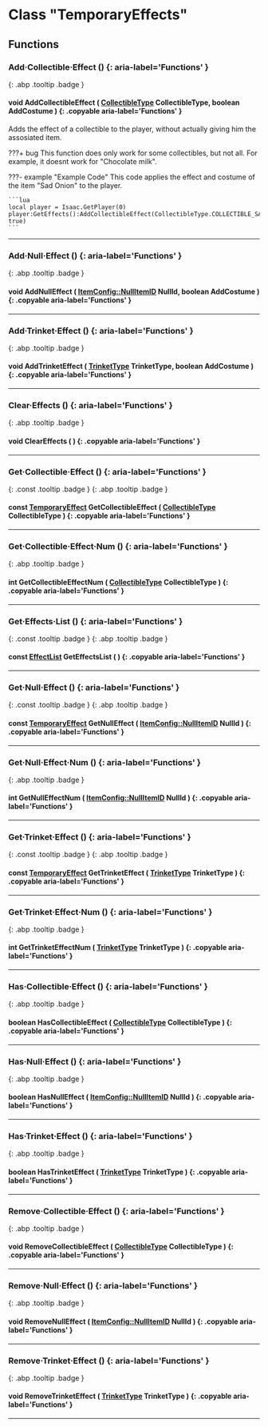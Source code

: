 # Class "TemporaryEffects"
## Functions
### Add·Collectible·Effect () {: aria-label='Functions' }
[ ](#){: .abp .tooltip .badge }
#### void AddCollectibleEffect ( [CollectibleType](../abp/enums/CollectibleType) CollectibleType, boolean AddCostume ) {: .copyable aria-label='Functions' }
Adds the effect of a collectible to the player, without actually giving him the assosiated item.

???+ bug
    This function does only work for some collectibles, but not all. For example, it doesnt work for "Chocolate milk".

???- example "Example Code"
    This code applies the effect and costume of the item "Sad Onion" to the player.

    ```lua
    local player = Isaac.GetPlayer(0)
    player:GetEffects():AddCollectibleEffect(CollectibleType.COLLECTIBLE_SAD_ONION, true)
    ```
___ 
### Add·Null·Effect () {: aria-label='Functions' }
[ ](#){: .abp .tooltip .badge }
#### void AddNullEffect ( [ItemConfig::NullItemID](../abp/ItemConfig_Item) NullId, boolean AddCostume ) {: .copyable aria-label='Functions' }

___ 
### Add·Trinket·Effect () {: aria-label='Functions' }
[ ](#){: .abp .tooltip .badge }
#### void AddTrinketEffect ( [TrinketType](../abp/enums/TrinketType) TrinketType, boolean AddCostume ) {: .copyable aria-label='Functions' }

___ 
### Clear·Effects () {: aria-label='Functions' }
[ ](#){: .abp .tooltip .badge }
#### void ClearEffects ( ) {: .copyable aria-label='Functions' }

___ 
### Get·Collectible·Effect () {: aria-label='Functions' }
[ ](#){: .const .tooltip .badge } [ ](#){: .abp .tooltip .badge }
#### const [TemporaryEffect](../abp/TemporaryEffect) GetCollectibleEffect ( [CollectibleType](../abp/enums/CollectibleType) CollectibleType ) {: .copyable aria-label='Functions' }

___ 
### Get·Collectible·Effect·Num () {: aria-label='Functions' }
[ ](#){: .abp .tooltip .badge }
#### int GetCollectibleEffectNum ( [CollectibleType](../abp/enums/CollectibleType) CollectibleType ) {: .copyable aria-label='Functions' }

___ 
### Get·Effects·List () {: aria-label='Functions' }
[ ](#){: .const .tooltip .badge } [ ](#){: .abp .tooltip .badge }
#### const [EffectList](../abp/CppContainer_Vector_EffectList) GetEffectsList ( ) {: .copyable aria-label='Functions' }

___ 
### Get·Null·Effect () {: aria-label='Functions' }
[ ](#){: .const .tooltip .badge } [ ](#){: .abp .tooltip .badge }
#### const [TemporaryEffect](../abp/TemporaryEffect) GetNullEffect ( [ItemConfig::NullItemID](../abp/ItemConfig_Item) NullId ) {: .copyable aria-label='Functions' }

___ 
### Get·Null·Effect·Num () {: aria-label='Functions' }
[ ](#){: .abp .tooltip .badge }
#### int GetNullEffectNum ( [ItemConfig::NullItemID](../abp/ItemConfig_Item) NullId ) {: .copyable aria-label='Functions' }

___ 
### Get·Trinket·Effect () {: aria-label='Functions' }
[ ](#){: .const .tooltip .badge } [ ](#){: .abp .tooltip .badge }
#### const [TemporaryEffect](../abp/TemporaryEffect) GetTrinketEffect ( [TrinketType](../abp/enums/TrinketType) TrinketType ) {: .copyable aria-label='Functions' }

___ 
### Get·Trinket·Effect·Num () {: aria-label='Functions' }
[ ](#){: .abp .tooltip .badge }
#### int GetTrinketEffectNum ( [TrinketType](../abp/enums/TrinketType) TrinketType ) {: .copyable aria-label='Functions' }

___ 
### Has·Collectible·Effect () {: aria-label='Functions' }
[ ](#){: .abp .tooltip .badge }
#### boolean HasCollectibleEffect ( [CollectibleType](../abp/enums/CollectibleType) CollectibleType ) {: .copyable aria-label='Functions' }

___ 
### Has·Null·Effect () {: aria-label='Functions' }
[ ](#){: .abp .tooltip .badge }
#### boolean HasNullEffect ( [ItemConfig::NullItemID](../abp/ItemConfig_Item) NullId ) {: .copyable aria-label='Functions' }

___ 
### Has·Trinket·Effect () {: aria-label='Functions' }
[ ](#){: .abp .tooltip .badge }
#### boolean HasTrinketEffect ( [TrinketType](../abp/enums/TrinketType) TrinketType ) {: .copyable aria-label='Functions' }

___ 
### Remove·Collectible·Effect () {: aria-label='Functions' }
[ ](#){: .abp .tooltip .badge }
#### void RemoveCollectibleEffect ( [CollectibleType](../abp/enums/CollectibleType) CollectibleType ) {: .copyable aria-label='Functions' }

___ 
### Remove·Null·Effect () {: aria-label='Functions' }
[ ](#){: .abp .tooltip .badge }
#### void RemoveNullEffect ( [ItemConfig::NullItemID](../abp/ItemConfig_Item) NullId ) {: .copyable aria-label='Functions' }

___ 
### Remove·Trinket·Effect () {: aria-label='Functions' }
[ ](#){: .abp .tooltip .badge }
#### void RemoveTrinketEffect ( [TrinketType](../abp/enums/TrinketType) TrinketType ) {: .copyable aria-label='Functions' }

___ 
